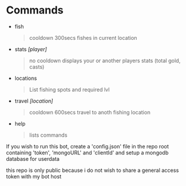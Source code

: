# Commands
- fish
   > cooldown 300secs
   > fishes in current location
- stats *[player]*
   > no cooldown
   > displays your or another players stats (total gold, casts)
- locations
   > List fishing spots and required lvl
- travel *[location]*
   > cooldown 600secs
   > travel to anoth fishing location
- help
   > lists commands

If you wish to run this bot, create a 'config.json' file in the repo root containing 'token', 'mongoURL' and 'clientId'
and setup a mongodb database for userdata

this repo is only public because i do not wish to share a general access token with my bot host
